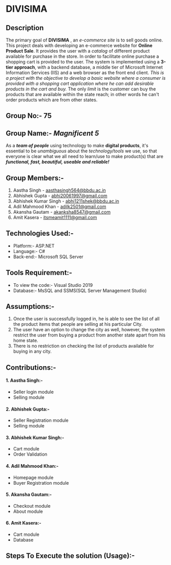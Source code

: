 # DIVISIMA

## Description
The primary goal of **DIVISIMA** , an _e-commerce site_ is to sell goods online. This project deals with developing an e-commerce website for **Online Product Sale**. 
It provides the user with a _catalog_ of different product available for purchase in the store. In order to facilitate online purchase a shopping cart is provided to the user. 
The system is implemented using a **3-tier approach**, with a backend database, a middle tier of Microsoft Internet Information Services (IIS) and a web browser as the front end client. _This is a project with the objective to develop a basic website where a consumer is provided with a shopping cart application where he can add desirable products in the cart and buy._ The only _limit_ is the customer can buy the products that are available within the state reach; in other words he can't order products which are from other states. 

## Group No:- 75

## Group Name:- _Magnificent 5_
As a **_team of people_** using technology to make **digital products**,
it's essential to be _unambiguous_ about the _technology/tools_ we use,
so that everyone is clear what we all need to learn/use
to make product(s) that are **_functional, fast, beautiful, useable and reliable!_**

## Group Members:-
1. Aastha Singh - aasthasingh564@bbdu.ac.in
2. Abhishek Gupta - abhi20061997@gmail.com
3. Abhishek Kumar Singh - abhi1211shek@bbdu.ac.in
4. Adil Mahmood Khan - adilk2501@gmail.com
5. Akansha Gautam - akanksha8547@gmail.com
6. Amit Kasera - itsmeamit1111@gmail.com

## Technologies Used:-
 * Platform:- ASP.NET
 * Language:- C#
 * Back-end:- Microsoft SQL Server

## Tools Requirement:-
 * To view the code:- Visual Studio 2019
 * Database:- MsSQL and SSMS(SQL Server Management Studio)

## Assumptions:-
1. Once the user is successfully logged in, he is able to see the list of all the product items that people are selling at his particular City.
2. The user have an option to change the city as well, however, the system restrict the user from buying a product from another state apart from his home state.
3. There is no restriction on checking the list of products available for buying in any city.

## Contributions:-
#### 1. Aastha Singh:-
* Seller login module
* Selling module
#### 2. Abhishek Gupta:-
* Seller Registration module
* Selling module
#### 3. Abhishek Kumar Singh:-
* Cart module
* Order Validation
#### 4. Adil Mahmood Khan:-
* Homepage module
* Buyer Registration module
#### 5. Akansha Gautam:-
* Checkout module
* About module
#### 6. Amit Kasera:-
* Cart module
* Database

## Steps To Execute the solution (Usage):-
<img src=" ">
